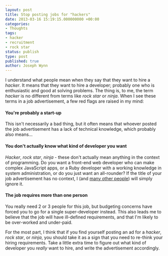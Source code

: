 ```yaml
---
layout: post
title: Stop posting jobs for "hackers"
date: 2013-03-16 15:19:15.000000000 +00:00
categories:
- Thoughts
tags:
- hacker
- recruitment
- rock star
status: publish
type: post
published: true
author: Joseph Wynn
---
```


I understand what people mean when they say that they want to hire a _hacker_. It means that they want to hire a developer; probably one who is enthusiastic and good at solving problems. The thing is, to me, the term _hacker_ is no different from terms like _rock star_ or _ninja_. When I see these terms in a job advertisement, a few red flags are raised in my mind:<!--more-->

#### You're probably a start-up

This isn't necessarily a bad thing, but it often means that whoever posted the job advertisement has a lack of technical knowledge, which probably also means...

#### You don't actually know what kind of developer you want

_Hacker_, _rock star_, _ninja_ - these don't actually mean anything in the context of programming. Do you want a front-end web developer who can make complex JavaScript apps, or a Ruby developer with a working knowledge in system administration, or do you just want an all-rounder? If the title of your job advertisement has no context, I (and [many other people](https://news.ycombinator.com/item?id=1757059)) will simply ignore it.

#### The job requires more than one person

You really need 2 or 3 people for this job, but budgeting concerns have forced you to go for a single super-developer instead. This also leads me to believe that the job will have ill-defined requirements, and that I'm likely to be over-worked and under-paid.

For the most part, I think that if you find yourself posting an ad for a _hacker_, _rock star_, or _ninja_, you should take it as a sign that you need to re-think your hiring requirements. Take a little extra time to figure out what kind of developer you _really_ want to hire, and write the advertisement accordingly.
